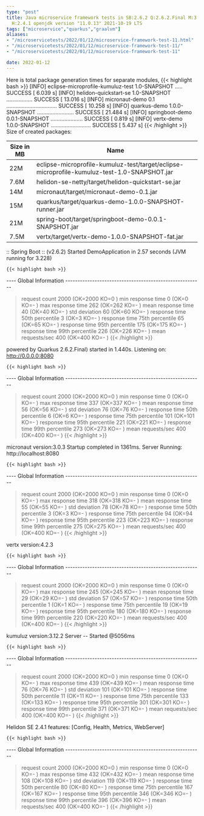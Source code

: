 ```yaml
---
type: "post"
title: Java microservice framework tests in SB:2.6.2 Q:2.6.2.Final M:3.2.5 V:4.2.3
  H:2.4.1 openjdk version "11.0.13" 2021-10-19 LTS
tags: ["microservice","quarkus","graalvm"]
aliases:
- "/microservicetests/2022/01/12/microservice-framework-test-11.html"
- "/microservicetests/2022/01/12/microservice-framework-test-11/"
- "/microservicetests/2022/01/12/microservice-framework-test-11"

date: 2022-01-12
---
```

 
Here is total package generation times for separate modules,
{{< highlight bash >}}
[INFO] eclipse-microprofile-kumuluz-test 1.0-SNAPSHOT ..... SUCCESS [  6.039 s]
[INFO] helidon-quickstart-se 1.0-SNAPSHOT ................. SUCCESS [ 13.016 s]
[INFO] micronaut-demo 0.1 ................................. SUCCESS [ 10.258 s]
[INFO] quarkus-demo 1.0.0-SNAPSHOT ........................ SUCCESS [ 21.484 s]
[INFO] springboot-demo 0.0.1-SNAPSHOT ..................... SUCCESS [  0.819 s]
[INFO] vertx-demo 1.0.0-SNAPSHOT .......................... SUCCESS [  5.437 s]
{{< /highlight >}}
Size of created packages:

| Size in MB |  Name |
|------------|-------|
| 22M | eclipse-microprofile-kumuluz-test/target/eclipse-microprofile-kumuluz-test-1.0-SNAPSHOT.jar |
| 7.6M | helidon-se-netty/target/helidon-quickstart-se.jar |
| 14M | micronaut/target/micronaut-demo-0.1.jar |
| 15M | quarkus/target/quarkus-demo-1.0.0-SNAPSHOT-runner.jar |
| 21M | spring-boot/target/springboot-demo-0.0.1-SNAPSHOT.jar |
| 7.5M | vertx/target/vertx-demo-1.0.0-SNAPSHOT-fat.jar |


:: Spring Boot :: (v2.6.2) Started DemoApplication in 2.57 seconds (JVM running for 3.228)

    {{< highlight bash >}}
---- Global Information --------------------------------------------------------
> request count                                       2000 (OK=2000   KO=0     )
> min response time                                      0 (OK=0      KO=-     )
> max response time                                    262 (OK=262    KO=-     )
> mean response time                                    40 (OK=40     KO=-     )
> std deviation                                         60 (OK=60     KO=-     )
> response time 50th percentile                          3 (OK=3      KO=-     )
> response time 75th percentile                         65 (OK=65     KO=-     )
> response time 95th percentile                        175 (OK=175    KO=-     )
> response time 99th percentile                        226 (OK=226    KO=-     )
> mean requests/sec                                    400 (OK=400    KO=-     )
{{< /highlight >}}

powered by Quarkus 2.6.2.Final) started in 1.440s. Listening on: http://0.0.0.0:8080

    {{< highlight bash >}}
---- Global Information --------------------------------------------------------
> request count                                       2000 (OK=2000   KO=0     )
> min response time                                      0 (OK=0      KO=-     )
> max response time                                    337 (OK=337    KO=-     )
> mean response time                                    56 (OK=56     KO=-     )
> std deviation                                         76 (OK=76     KO=-     )
> response time 50th percentile                          6 (OK=6      KO=-     )
> response time 75th percentile                        101 (OK=101    KO=-     )
> response time 95th percentile                        221 (OK=221    KO=-     )
> response time 99th percentile                        273 (OK=273    KO=-     )
> mean requests/sec                                    400 (OK=400    KO=-     )
{{< /highlight >}}

micronaut version:3.0.3 Startup completed in 1361ms. Server Running: http://localhost:8080

    {{< highlight bash >}}
---- Global Information --------------------------------------------------------
> request count                                       2000 (OK=2000   KO=0     )
> min response time                                      0 (OK=0      KO=-     )
> max response time                                    318 (OK=318    KO=-     )
> mean response time                                    55 (OK=55     KO=-     )
> std deviation                                         78 (OK=78     KO=-     )
> response time 50th percentile                          3 (OK=3      KO=-     )
> response time 75th percentile                         94 (OK=94     KO=-     )
> response time 95th percentile                        223 (OK=223    KO=-     )
> response time 99th percentile                        275 (OK=275    KO=-     )
> mean requests/sec                                    400 (OK=400    KO=-     )
{{< /highlight >}}

vertx version:4.2.3

    {{< highlight bash >}}
---- Global Information --------------------------------------------------------
> request count                                       2000 (OK=2000   KO=0     )
> min response time                                      0 (OK=0      KO=-     )
> max response time                                    245 (OK=245    KO=-     )
> mean response time                                    29 (OK=29     KO=-     )
> std deviation                                         57 (OK=57     KO=-     )
> response time 50th percentile                          1 (OK=1      KO=-     )
> response time 75th percentile                         19 (OK=19     KO=-     )
> response time 95th percentile                        180 (OK=180    KO=-     )
> response time 99th percentile                        220 (OK=220    KO=-     )
> mean requests/sec                                    400 (OK=400    KO=-     )
{{< /highlight >}}

kumuluz version:3.12.2 Server -- Started @5056ms

    {{< highlight bash >}}
---- Global Information --------------------------------------------------------
> request count                                       2000 (OK=2000   KO=0     )
> min response time                                      0 (OK=0      KO=-     )
> max response time                                    439 (OK=439    KO=-     )
> mean response time                                    76 (OK=76     KO=-     )
> std deviation                                        101 (OK=101    KO=-     )
> response time 50th percentile                         11 (OK=11     KO=-     )
> response time 75th percentile                        133 (OK=133    KO=-     )
> response time 95th percentile                        301 (OK=301    KO=-     )
> response time 99th percentile                        371 (OK=371    KO=-     )
> mean requests/sec                                    400 (OK=400    KO=-     )
{{< /highlight >}}

Helidon SE 2.4.1 features: [Config, Health, Metrics, WebServer]

    {{< highlight bash >}}
---- Global Information --------------------------------------------------------
> request count                                       2000 (OK=2000   KO=0     )
> min response time                                      0 (OK=0      KO=-     )
> max response time                                    432 (OK=432    KO=-     )
> mean response time                                   108 (OK=108    KO=-     )
> std deviation                                        119 (OK=119    KO=-     )
> response time 50th percentile                         80 (OK=80     KO=-     )
> response time 75th percentile                        167 (OK=167    KO=-     )
> response time 95th percentile                        346 (OK=346    KO=-     )
> response time 99th percentile                        396 (OK=396    KO=-     )
> mean requests/sec                                    400 (OK=400    KO=-     )
{{< /highlight >}}
